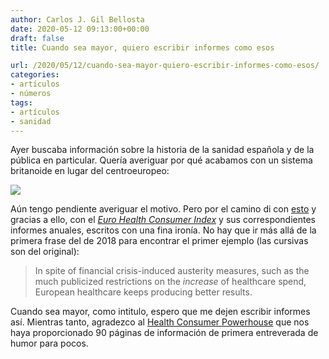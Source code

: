 ```yaml
---
author: Carlos J. Gil Bellosta
date: 2020-05-12 09:13:00+00:00
draft: false
title: Cuando sea mayor, quiero escribir informes como esos

url: /2020/05/12/cuando-sea-mayor-quiero-escribir-informes-como-esos/
categories:
- artículos
- números
tags:
- artículos
- sanidad
---
```


Ayer buscaba información sobre la historia de la sanidad española y de la pública en particular. Quería averiguar por qué acabamos con un sistema britanoide en lugar del centroeuropeo:

![](/wp-uploads/2020/05/beveridge_bismark.jpg)

Aún tengo pendiente averiguar el motivo. Pero por el camino di con [esto](https://en.wikipedia.org/wiki/Healthcare_in_Europe) y gracias a ello, con el _[Euro Health Consumer Index](https://healthpowerhouse.com/publications/)_ y sus correspondientes informes anuales, escritos con una fina ironía. No hay que ir más allá de la primera frase del de 2018 para encontrar el primer ejemplo (las cursivas son del original):

>In spite of financial crisis-induced austerity measures, such as the much publicized restrictions on the _increase_ of healthcare spend, European healthcare keeps producing better results.

Cuando sea mayor, como intitulo, espero que me dejen escribir informes así. Mientras tanto, agradezco al [Health Consumer Powerhouse](https://healthpowerhouse.com/) que nos haya proporcionado 90 páginas de información de primera entreverada de humor para pocos.